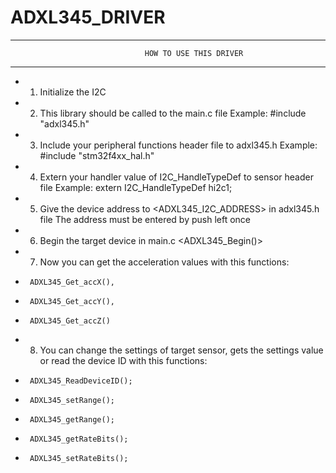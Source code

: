 # ADXL345_DRIVER

----------------------------------------------------------------------------
                                  HOW TO USE THIS DRIVER
----------------------------------------------------------------------------

 *  1. Initialize the I2C
 *  2. This library should be called to the main.c file                         Example: 	#include "adxl345.h"
 *  3. Include your peripheral functions header file to adxl345.h               Example: 	#include "stm32f4xx_hal.h"
 * 	4. Extern your handler value of I2C_HandleTypeDef to sensor header file     Example: 	extern I2C_HandleTypeDef hi2c1;
 * 	5. Give the device address to <ADXL345_I2C_ADDRESS> in adxl345.h file
  	   The address must be entered by push left once
 * 	6. Begin the target device in main.c  <ADXL345_Begin()>
 * 	7. Now you can get the acceleration values with this functions:
 
 * 		ADXL345_Get_accX(),
 * 		ADXL345_Get_accY(),
 * 		ADXL345_Get_accZ()
 
 * 	8. You can change the settings of target sensor, gets the settings value or read the device ID with this functions:
 
 * 		ADXL345_ReadDeviceID();
 *		ADXL345_setRange();
 *		ADXL345_getRange();
 *		ADXL345_getRateBits();
 *		ADXL345_setRateBits();

